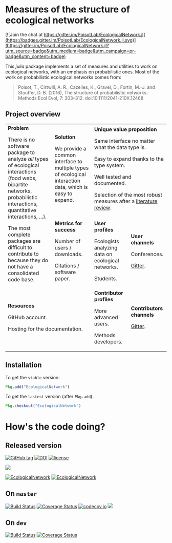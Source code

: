 # Measures of the structure of ecological networks

[![Join the chat at https://gitter.im/PoisotLab/EcologicalNetwork.jl](https://badges.gitter.im/PoisotLab/EcologicalNetwork.jl.svg)](https://gitter.im/PoisotLab/EcologicalNetwork.jl?utm_source=badge&utm_medium=badge&utm_campaign=pr-badge&utm_content=badge)

This *julia* package implements a set of measures and utilities to work on
ecological networks, with an emphasis on probabilistic ones. Most of the
work on probabilistic ecological networks comes from:

> Poisot, T., Cirtwill, A. R., Cazelles, K., Gravel, D., Fortin, M.-J. and
> Stouffer, D. B. (2016), The structure of probabilistic networks. Methods Ecol
> Evol, 7: 303–312. doi:10.1111/2041-210X.12468

## Project overview

<table>
  <tr>
    <td rowspan="2">
    <b>Problem</b>
    <p>There is no software package to analyze <em>all</em> types of ecological interactions (food webs, bipartite networks, probabilistic interactions, quantitative interactions, ...).</p>
    <p>The most complete packages are difficult to contribute to because they do not have a consolidated code base.</p>
    </td>
    <td>
    <b>Solution</b>
    <p>We provide a common interface to multiple types of ecological interaction data, which is easy to expand.</p>
    </td>
    <td colspan="3"><b>Unique value proposition</b>
    <p>Same interface no matter what the data type is.</p>
    <p>Easy to expand thanks to the type system.</p>
    <p>Well tested and documented.</p>
    <p>Selection of the most robust measures after a <a href="http://biorxiv.org/content/early/2017/02/28/112540">literature review</a>.</p>
    </td>
  </tr>
  <tr>
    <td>
    <b>Metrics for success</b>
    <p>Number of users / downloads.</p>
    <p>Citations / software paper.</p>
    </td>
    <td colspan="2">
      <b>User profiles</b>
      <p>Ecologists analyzing data on ecological networks.</p>
      <p>Students.</p>
    </td>
    <td>
      <b>User channels</b>
      <p>Conferences.</p>
      <p><a href="https://gitter.im/PoisotLab/EcologicalNetwork.jl?utm_source=badge&utm_medium=badge&utm_campaign=pr-badge&utm_content=badge">Gitter</a>.</p>
    </td>
  </tr>
  <tr>
    <td colspan="2"><b>Resources</b>
    <p>GitHub account.</p>
    <p>Hosting for the documentation.</p>
    </td>
    <td colspan="2"><b>Contributor profiles</b>
    <p>More advanced users.</p>
    <p>Methods developers.</p>
    </td>
    <td>
    <b>Contributors channels</b>
    <p><a href="https://gitter.im/PoisotLab/EcologicalNetwork.jl?utm_source=badge&utm_medium=badge&utm_campaign=pr-badge&utm_content=badge">Gitter</a>.</p>
    </td>
  </tr>
</table>

## Installation

To get the `stable` version:

~~~ julia
Pkg.add("EcologicalNetwork")
~~~

To get the `lastest` version (after `Pkg.add`):

~~~ julia
Pkg.checkout("EcologicalNetwork")
~~~

# How's the code doing?

## Released version

[![GitHub tag](https://img.shields.io/github/tag/PoisotLab/EcologicalNetwork.jl.svg)]()
[![DOI](https://zenodo.org/badge/25148478.svg)](https://zenodo.org/badge/latestdoi/25148478)
[![license](https://img.shields.io/github/license/PoisotLab/EcologicalNetwork.jl.svg)]()

[![](https://img.shields.io/badge/docs-stable-blue.svg)](https://PoisotLab.github.io/EcologicalNetwork.jl/stable)

[![EcologicalNetwork](http://pkg.julialang.org/badges/EcologicalNetwork_0.5.svg)](http://pkg.julialang.org/?pkg=EcologicalNetwork)
[![EcologicalNetwork](http://pkg.julialang.org/badges/EcologicalNetwork_0.6.svg)](http://pkg.julialang.org/?pkg=EcologicalNetwork)

## On `master`

[![Build Status](https://travis-ci.org/PoisotLab/EcologicalNetwork.jl.svg?branch=master)](https://travis-ci.org/PoisotLab/EcologicalNetwork.jl)
[![Coverage Status](https://coveralls.io/repos/PoisotLab/EcologicalNetwork.jl/badge.svg?branch=master&service=github)](https://coveralls.io/github/PoisotLab/EcologicalNetwork.jl?branch=master)
[![codecov.io](http://codecov.io/github/PoisotLab/EcologicalNetwork.jl/coverage.svg?branch=master)](http://codecov.io/github/PoisotLab/EcologicalNetwork.jl?branch=master)
[![](https://img.shields.io/badge/docs-latest-blue.svg)](https://PoisotLab.github.io/EcologicalNetwork.jl/latest)

## On `dev`

[![Build Status](https://travis-ci.org/PoisotLab/EcologicalNetwork.jl.svg?branch=dev)](https://travis-ci.org/PoisotLab/EcologicalNetwork.jl)
[![Coverage Status](https://coveralls.io/repos/github/PoisotLab/EcologicalNetwork.jl/badge.svg?branch=dev)](https://coveralls.io/github/PoisotLab/EcologicalNetwork.jl?branch=dev)
